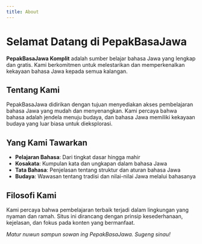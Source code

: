 ```yaml
---
title: About
---
```


# Selamat Datang di PepakBasaJawa

**PepakBasaJawa Komplit** adalah sumber belajar bahasa Jawa yang lengkap dan gratis. Kami berkomitmen untuk melestarikan dan memperkenalkan kekayaan bahasa Jawa kepada semua kalangan.

## Tentang Kami

PepakBasaJawa didirikan dengan tujuan menyediakan akses pembelajaran bahasa Jawa yang mudah dan menyenangkan. Kami percaya bahwa bahasa adalah jendela menuju budaya, dan bahasa Jawa memiliki kekayaan budaya yang luar biasa untuk dieksplorasi.

## Yang Kami Tawarkan

- **Pelajaran Bahasa**: Dari tingkat dasar hingga mahir
- **Kosakata**: Kumpulan kata dan ungkapan dalam bahasa Jawa
- **Tata Bahasa**: Penjelasan tentang struktur dan aturan bahasa Jawa
- **Budaya**: Wawasan tentang tradisi dan nilai-nilai Jawa melalui bahasanya

## Filosofi Kami

Kami percaya bahwa pembelajaran terbaik terjadi dalam lingkungan yang nyaman dan ramah. Situs ini dirancang dengan prinsip kesederhanaan, kejelasan, dan fokus pada konten yang bermanfaat.

_Matur nuwun sampun sowan ing PepakBasaJawa. Sugeng sinau!_
